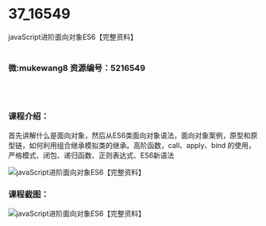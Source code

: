 # 37_16549
javaScript进阶面向对象ES6【完整资料】
<br/></br>
<h3>微:mukewang8 资源编号：5216549</h3>
<br/></br>
<h3>课程介绍：</h3>
<p>首先讲解什么是面向对象，然后从ES6类面向对象语法，面向对象案例，原型和原型链，如何利用组合继承模拟类的继承。高阶函数，call、apply、bind 的使用，严格模式、闭包、递归函数、正则表达式、ES6新语法</p>
<p><img src="https://www.ko996.com/wp-content/uploads/img/2020/11/1-127-300x173.png" alt="javaScript进阶面向对象ES6【完整资料】"></p>
<div class="info-desc">
<h3>课程截图：</h3>
<p><img src="https://www.ko996.com/wp-content/uploads/img/2020/11/2-129.png" alt="javaScript进阶面向对象ES6【完整资料】"></p>


			
</div>
